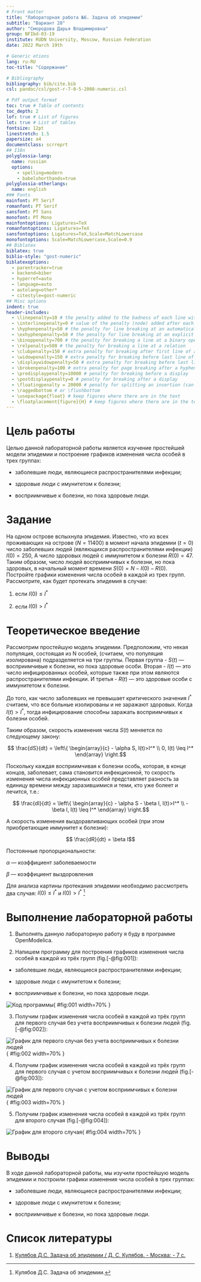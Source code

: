 ```yaml
---
# Front matter
title: "Лабораторная работа №6. Задача об эпидемии"
subtitle: "Вариант 28"
author: "Смородова Дарья Владимировна"
group: NFIbd-03-19
institute: RUDN University, Moscow, Russian Federation
date: 2022 March 19th

# Generic otions
lang: ru-RU
toc-title: "Содержание"

# Bibliography
bibliography: bib/cite.bib
csl: pandoc/csl/gost-r-7-0-5-2008-numeric.csl

# Pdf output format
toc: true # Table of contents
toc_depth: 2
lof: true # List of figures
lot: true # List of tables
fontsize: 12pt
linestretch: 1.5
papersize: a4
documentclass: scrreprt
## I18n
polyglossia-lang:
  name: russian
  options:
	- spelling=modern
	- babelshorthands=true
polyglossia-otherlangs:
  name: english
### Fonts
mainfont: PT Serif
romanfont: PT Serif
sansfont: PT Sans
monofont: PT Mono
mainfontoptions: Ligatures=TeX
romanfontoptions: Ligatures=TeX
sansfontoptions: Ligatures=TeX,Scale=MatchLowercase
monofontoptions: Scale=MatchLowercase,Scale=0.9
## Biblatex
biblatex: true
biblio-style: "gost-numeric"
biblatexoptions:
  - parentracker=true
  - backend=biber
  - hyperref=auto
  - language=auto
  - autolang=other*
  - citestyle=gost-numeric
## Misc options
indent: true
header-includes:
  - \linepenalty=10 # the penalty added to the badness of each line within a paragraph (no associated penalty node) Increasing the value makes tex try to have fewer lines in the paragraph.
  - \interlinepenalty=0 # value of the penalty (node) added after each line of a paragraph.
  - \hyphenpenalty=50 # the penalty for line breaking at an automatically inserted hyphen
  - \exhyphenpenalty=50 # the penalty for line breaking at an explicit hyphen
  - \binoppenalty=700 # the penalty for breaking a line at a binary operator
  - \relpenalty=500 # the penalty for breaking a line at a relation
  - \clubpenalty=150 # extra penalty for breaking after first line of a paragraph
  - \widowpenalty=150 # extra penalty for breaking before last line of a paragraph
  - \displaywidowpenalty=50 # extra penalty for breaking before last line before a display math
  - \brokenpenalty=100 # extra penalty for page breaking after a hyphenated line
  - \predisplaypenalty=10000 # penalty for breaking before a display
  - \postdisplaypenalty=0 # penalty for breaking after a display
  - \floatingpenalty = 20000 # penalty for splitting an insertion (can only be split footnote in standard LaTeX)
  - \raggedbottom # or \flushbottom
  - \usepackage{float} # keep figures where there are in the text
  - \floatplacement{figure}{H} # keep figures where there are in the text
---
```


# Цель работы

Целью данной лабораторной работы является изучение простейшей модели эпидемии и построение графиков изменения числа особей в трех группах:

 - заболевшие люди, являющиеся распространителями инфекции;
 
 - здоровые люди с имунитетом к болезни;

 - восприимчивые к болезни, но пока здоровые люди.

# Задание

На одном острове вспыхнула эпидемия. Известно, что из всех проживающих
на острове ($N=11 400$) в момент начала эпидемии ($t=0$) число заболевших людей (являющихся распространителями инфекции) $I(0)=250$, А число здоровых людей с иммунитетом к болезни $R(0)=47$. Таким образом, число людей восприимчивых к болезни, но пока здоровых, в начальный момент времени $S(0)=N-I(0)- R(0)$.
Постройте графики изменения числа особей в каждой из трех групп.
Рассмотрите, как будет протекать эпидемия в случае:

1) если $I(0) \leq I^*$

2) если $I(0) > I^*$

# Теоретическое введение

Рассмотрим простейшую модель эпидемии. Предположим, что некая популяция, состоящая из N особей, (считаем, что популяция изолирована) подразделяется на три группы. Первая группа - $S(t)$ — восприимчивые к болезни, но пока здоровые особи. Вторая - $I(t)$ — это число инфицированных особей, которые также при этом являются распространителями инфекции. И третья - $R(t)$ — это здоровые особи с иммунитетом к болезни.

До того, как число заболевших не превышает критического значения $I^*$ считаем, что все больные изолированы и не заражают здоровых. Когда $I(t)>I^*$, тогда инфицирование способны заражать восприимчивых к болезни особей.

Таким образом, скорость изменения числа $S(t)$ меняется по следующему закону:

$$ \frac{dS}{dt} = \left\{ \begin{array}{c} - \alpha S, I(t)>I^* \\ 0, I(t) \leq I^* \end{array} \right.$$

Поскольку каждая восприимчивая к болезни особь, которая, в конце концов, заболевает, сама становится инфекционной, то скорость изменения числа инфекционных особей представляет разность за единицу времени между заразившимися и теми, кто уже болеет и лечится, т.е.:

$$ \frac{dI}{dt} = \left\{ \begin{array}{c} - \alpha S - \beta I, I(t)>I^* \\ - \beta I, I(t) \leq I^* \end{array} \right.$$

А скорость изменения выздоравливающих особей (при этом приобретающие иммунитет к болезни):

$$ \frac{dR}{dt} = \beta I$$

Постоянные пропорциональности:

$\alpha$ — коэффициент заболеваемости

$\beta$ — коэффициент выздоровления

Для анализа картины протекания эпидемии необходимо рассмотреть два случая: $I(0) \leq I^*$ и $I(0) > I^*$ [^1]

# Выполнение лабораторной работы

1. Выполнять данную лабораторную работу я буду в программе OpenModelica.

2. Напишем программу для построения графиков изменения числа особей в каждой из трёх групп (fig.[-@fig:001]): 
 - заболевшие люди, являющиеся распространителями инфекции;
 
 - здоровые люди с имунитетом к болезни;

 - восприимчивые к болезни, но пока здоровые люди.

![Код программы](pics/1.png){ #fig:001 width=70% }

3. Получим график изменения числа особей в каждой из трёх групп для первого случая без учета восприимчивых к болезни людей (fig.[-@fig:002]):

![График для первого случая без учета восприимчивых к болезни людей](pics/2.png){ #fig:002 width=70% }

4. Получим график изменения числа особей в каждой из трёх групп для первого случая с учетом восприимчивых к болезни людей (fig.[-@fig:003]):

![График для первого случая с учетом восприимчивых к болезни людей](pics/3.png){ #fig:003 width=70% }

5. Получим график изменения числа особей в каждой из трёх групп для второго случая (fig.[-@fig:004]):

![График для второго случая](pics/4.png){ #fig:004 width=70% }


# Выводы  

В ходе данной лабораторной работы, мы изучили простейшую модель эпидемии и построили графики изменения числа особей в трех группах:

 - заболевшие люди, являющиеся распространителями инфекции;
 
 - здоровые люди с имунитетом к болезни;

 - восприимчивые к болезни, но пока здоровые люди.

# Список литературы

1. [Кулябов Д.С. Задача об эпидемии / Д. С. Кулябов. - Москва: - 7 с.](https://esystem.rudn.ru/pluginfile.php/1343897/mod_resource/content/2/%D0%9B%D0%B0%D0%B1%D0%BE%D1%80%D0%B0%D1%82%D0%BE%D1%80%D0%BD%D0%B0%D1%8F%20%D1%80%D0%B0%D0%B1%D0%BE%D1%82%D0%B0%20%E2%84%96%205.pdfD0%B0%D1%8F%20%D1%80%D0%B0%D0%B1%D0%BE%D1%82%D0%B0%20%E2%84%96%204.pdf)

[^1]: Кулябов Д.С. Задача об эпидемии.